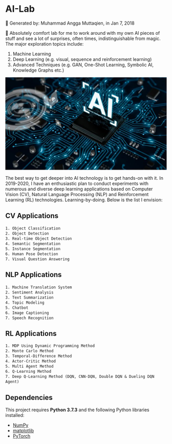 # AI-Lab 
📁 Generated by: Muhammad Angga Muttaqien, in Jan 7, 2018

🔬 Absolutely comfort lab for me to work around with my own AI pieces of stuff and see a lot of surprises, often times, indistinguishable from magic. The major exploration topics include:

1. Machine Learning
2. Deep Learning (e.g. visual, sequence and reinforcement learning)
3. Advanced Techniques (e.g. GAN, One-Shot Learning, Symbolic AI, Knowledge Graphs etc.)

![](./ai-programming/ai-walpaper.jpg)

The best way to get deeper into AI technology is to get hands-on with it. In 2019-2020, I have an enthusiastic plan to conduct experiments with numerous and diverse deep learning applications based on Computer Vision (CV), Natural Language Processing (NLP) and Reinforcement Learning (RL) technologies. Learning-by-doing. Below is the list I envision:

## CV Applications
```text
1. Object Classification
2. Object Detection
3. Real-time Object Detection
4. Semantic Segmentation
5. Instance Segmentation
6. Human Pose Detection
7. Visual Question Answering
```

## NLP Applications
```text
1. Machine Translation System
2. Sentiment Analysis
3. Text Summarization
4. Topic Modeling
5. Chatbot
6. Image Captioning
7. Speech Recognition
```

## RL Applications
```text
1. MDP Using Dynamic Programming Method
2. Monte Carlo Method
3. Temporal-Difference Method
4. Actor-Critic Method
5. Multi Agent Method
6. Q-Learning Method
7. Deep Q-Learning Method (DQN, CNN-DQN, Double DQN & Dueling DQN Agent)
```

## Dependencies

This project requires **Python 3.7.3** and the following Python libraries installed:

* [NumPy](http://www.numpy.org/)
* [matplotlib](http://matplotlib.org/)
* [PyTorch](https://pytorch.org/)
